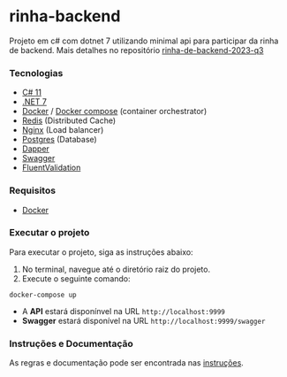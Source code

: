 # rinha-backend
Projeto em c# com dotnet 7 utilizando minimal api para participar da rinha de backend. Mais detalhes no repositório [rinha-de-backend-2023-q3](https://github.com/zanfranceschi/rinha-de-backend-2023-q3)

### Tecnologias
- [C# 11](https://learn.microsoft.com/en-us/dotnet/csharp/)
- [.NET 7](https://dotnet.microsoft.com/en-us/download/dotnet/7.0)
- [Docker](https://www.docker.com/) / [Docker compose](https://docs.docker.com/compose/) (container orchestrator)
- [Redis](https://redis.io/) (Distributed Cache)
- [Nginx](https://www.nginx.com/) (Load balancer)
- [Postgres](https://www.postgresql.org/) (Database)
- [Dapper](https://github.com/DapperLib/Dapper)
- [Swagger](https://swagger.io/)
- [FluentValidation](https://docs.fluentvalidation.net/en/latest/)

### Requisitos
  - [Docker](https://docs.docker.com/engine/install/)

### Executar o projeto
Para executar o projeto, siga as instruções abaixo:
1. No terminal, navegue até o diretório raiz do projeto.
2. Execute o seguinte comando:
```
docker-compose up
```
- A **API** estará disponínvel na URL `http://localhost:9999`
- **Swagger** estará disponível na URL `http://localhost:9999/swagger`

### Instruções e Documentação
As regras e documentação pode ser encontrada nas [instruções](https://github.com/zanfranceschi/rinha-de-backend-2023-q3/blob/main/INSTRUCOES.md).